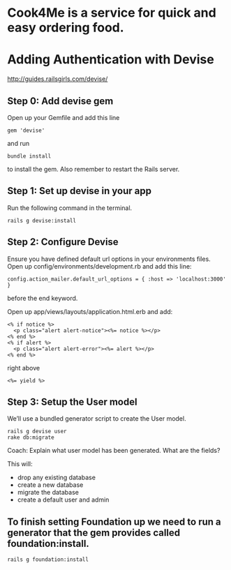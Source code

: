 # Cook4Me is a service for quick and easy ordering food.


# Adding Authentication with Devise

http://guides.railsgirls.com/devise/

## Step 0: Add devise gem

Open up your Gemfile and add this line

```
gem 'devise'
```

and run

```
bundle install
```

to install the gem. Also remember to restart the Rails server.

## Step 1: Set up devise in your app

Run the following command in the terminal.

```
rails g devise:install
```

## Step 2: Configure Devise

Ensure you have defined default url options in your environments files. Open up config/environments/development.rb and add this line:

```
config.action_mailer.default_url_options = { :host => 'localhost:3000' }
```

before the end keyword.

Open up app/views/layouts/application.html.erb and add:

```
<% if notice %>
  <p class="alert alert-notice"><%= notice %></p>
<% end %>
<% if alert %>
  <p class="alert alert-error"><%= alert %></p>
<% end %>
```

right above

```
<%= yield %>
```

## Step 3: Setup the User model

We’ll use a bundled generator script to create the User model.

```
rails g devise user
rake db:migrate
```

Coach: Explain what user model has been generated. What are the fields?

This will:

* drop any existing database
* create a new database
* migrate the database
* create a default user and admin


## To finish setting Foundation up we need to run a generator that the gem provides called foundation:install.

```
rails g foundation:install
```
